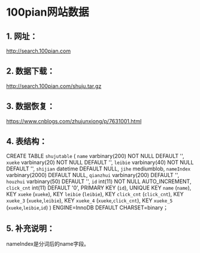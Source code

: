# 100pian网站数据

## 1. 网址：
http://search.100pian.com

## 2. 数据下载：
http://search.100pian.com/shuju.tar.gz

## 3. 数据恢复：
https://www.cnblogs.com/zhujunxiong/p/7631001.html

## 4. 表结构：
CREATE TABLE `shujutable` (
  `name` varbinary(200) NOT NULL DEFAULT '',
  `xueke` varbinary(20) NOT NULL DEFAULT '',
  `leibie` varbinary(40) NOT NULL DEFAULT '',
  `shijian` datetime DEFAULT NULL,
  `jihe` mediumblob,
  `nameIndex` varbinary(2000) DEFAULT NULL,
  `qianzhui` varbinary(200) DEFAULT '',
  `houzhui` varbinary(50) DEFAULT '',
  `id` int(11) NOT NULL AUTO_INCREMENT,
  `click_cnt` int(11) DEFAULT '0',
  PRIMARY KEY (`id`),
  UNIQUE KEY `name` (`name`),
  KEY `xueke` (`xueke`),
  KEY `leibie` (`leibie`),
  KEY `click_cnt` (`click_cnt`),
  KEY `xueke_3` (`xueke`,`leibie`),
  KEY `xueke_4` (`xueke`,`click_cnt`),
  KEY `xueke_5` (`xueke`,`leibie`,`id`)
) ENGINE=InnoDB DEFAULT CHARSET=binary；

## 5. 补充说明：
nameIndex是分词后的name字段。


